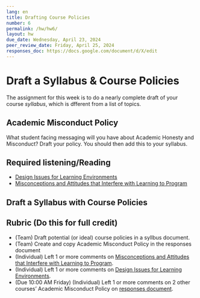 ```yaml
---
lang: en
title: Drafting Course Policies
number: 6
permalink: /hw/hw6/
layout: hw
due_date: Wednesday, April 23, 2024
peer_review_date: Friday, April 25, 2024
responses_doc: https://docs.google.com/document/d/X/edit
---
```


[learning_environments]: https://drive.google.com/drive/u/1/folders/1kSg75QcfFhbJVZJ_byRNqYsn5MnFLfrs
[misconceptions]: https://drive.google.com/file/d/1KqnD7ZgA8WqiikPGY1Z7FL70EYmf2Q4E/view?usp=sharing
[blank_syllabus]: https://docs.google.com/document/d/1qANVq4eq9awixuokGti2p6vLaaFDrnDv57wE0oonnb4/edit#heading=h.3j8x5g7z1b5d

# Draft a Syllabus & Course Policies

The assignment for this week is to do a nearly complete draft of your course _syllabus_, which is dfferent from a list of topics.

## Academic Misconduct Policy

What student facing messaging will you have about Academic Honesty and Misconduct? Draft your policy. You should then add this to your syllabus.

## Required listening/Reading

- [<u>Design Issues for Learning Environments</u>][learning_environments]
- [<u>Misconceptions and Attitudes that Interfere with Learning to Program</u>][misconceptions]

## Draft a Syllabus with Course Policies


<!-- ## Audit: Inclusivity of Syllabus

Now that each of you have learned about accessibility and inclusivity, work as a team to carefully go through your syllabus and audit the wording. Imagine how different students would read and what their reactions would be (low confidence students, high confidence students, those with lots of programming experience, those with little experience, etc).

Find a few things to improve about your syllabus and write it up as a team in the responses document. -->

## Rubric (Do this for full credit)

<!-- - (Team) Mentioned where you will advertise course application on responses document. -->
- (Team) Draft potential (or ideal) course policies in a syllbus document.
- (Team) Create and copy Academic Misconduct Policy in the responses document
- (Individual) Left 1 or more comments on [<u>Misconceptions and Attitudes that Interfere with Learning to Program</u>][misconceptions].
- (Individual) Left 1 or more comments on [<u>Design Issues for Learning Environments</u>][learning_environments].
- (Due 10:00 AM Friday) (Individual) Left 1 or more comments on 2 other courses’ Academic Misconduct Policy on <u>responses document</u>.
